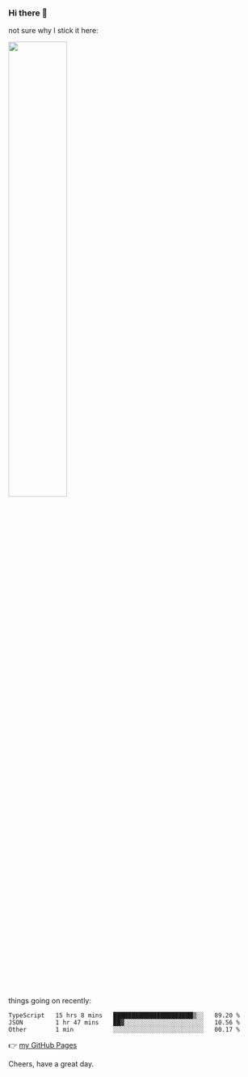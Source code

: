 ### Hi there 👋

not sure why I stick it here:

[<img width="48%" src="https://github-readme-stats.vercel.app/api?username=ykzhukian&show_icons=true&theme=dracula">](https://github.com/anuraghazra/github-readme-stats)


things going on recently:

<!--START_SECTION:waka-->

```text
TypeScript   15 hrs 8 mins   ██████████████████████▒░░   89.20 %
JSON         1 hr 47 mins    ██▓░░░░░░░░░░░░░░░░░░░░░░   10.56 %
Other        1 min           ░░░░░░░░░░░░░░░░░░░░░░░░░   00.17 %
```

<!--END_SECTION:waka-->

👉 [my GitHub Pages](https://ykzhukian.github.io)

Cheers, have a great day.

